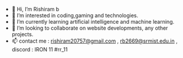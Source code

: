 - 👋 Hi, I’m Rishiram b
- 👀 I’m interested in coding,gaming and technologies.
- 🌱 I’m currently learning  artificial intelligence and machine learning.
- 💞️ I’m looking to collaborate on website developments, any other projects.
- 📫 contact me : rishiram20757@gmail.com , rb2669@srmist.edu.in , discord : IRON 11 #rr_11

<!---
Rishiram20757/Rishiram20757 is a ✨ special ✨ repository because its `README.md` (this file) appears on your GitHub profile.
You can click the Preview link to take a look at your changes.
--->
